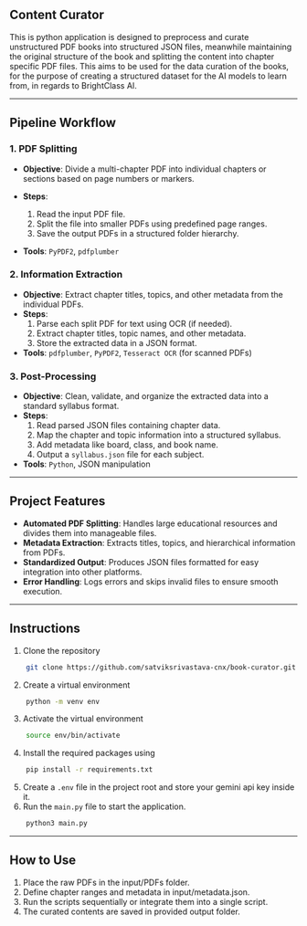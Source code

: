 ## Content Curator

This is python application is designed to preprocess and curate unstructured PDF books into structured JSON files, meanwhile maintaining the original structure of the book and splitting the content into chapter specific PDF files. This aims to be used for the data curation of the books, for the purpose of creating a structured dataset for the AI models to learn from, in regards to BrightClass AI.

---

## **Pipeline Workflow**

### **1. PDF Splitting**

- **Objective**: Divide a multi-chapter PDF into individual chapters or sections based on page numbers or markers.

- **Steps**:
  1. Read the input PDF file.
  2. Split the file into smaller PDFs using predefined page ranges.
  3. Save the output PDFs in a structured folder hierarchy.
- **Tools**: `PyPDF2`, `pdfplumber`

### **2. Information Extraction**
- **Objective**: Extract chapter titles, topics, and other metadata from the individual PDFs.
- **Steps**:
  1. Parse each split PDF for text using OCR (if needed).
  2. Extract chapter titles, topic names, and other metadata.
  3. Store the extracted data in a JSON format.
- **Tools**: `pdfplumber`, `PyPDF2`, `Tesseract OCR` (for scanned PDFs)

### **3. Post-Processing**
- **Objective**: Clean, validate, and organize the extracted data into a standard syllabus format.
- **Steps**:
  1. Read parsed JSON files containing chapter data.
  2. Map the chapter and topic information into a structured syllabus.
  3. Add metadata like board, class, and book name.
  4. Output a `syllabus.json` file for each subject.
- **Tools**: `Python`, JSON manipulation

---

## **Project Features**
- **Automated PDF Splitting**: Handles large educational resources and divides them into manageable files.
- **Metadata Extraction**: Extracts titles, topics, and hierarchical information from PDFs.
- **Standardized Output**: Produces JSON files formatted for easy integration into other platforms.
- **Error Handling**: Logs errors and skips invalid files to ensure smooth execution.

---

## Instructions

1. Clone the repository
```bash     
    git clone https://github.com/satviksrivastava-cnx/book-curator.git
```
2. Create a virtual environment
```bash 
    python -m venv env
```
3. Activate the virtual environment
```bash
    source env/bin/activate
```
4. Install the required packages using 
```bash 
    pip install -r requirements.txt
```
5. Create a `.env` file in the project root and store your gemini api key inside it.
6. Run the `main.py` file to start the application.
```bash
    python3 main.py
```

---

## How to Use

1. Place the raw PDFs in the input/PDFs folder.
2. Define chapter ranges and metadata in input/metadata.json.
3. Run the scripts sequentially or integrate them into a single script.
4. The curated contents are saved in provided output folder. 

